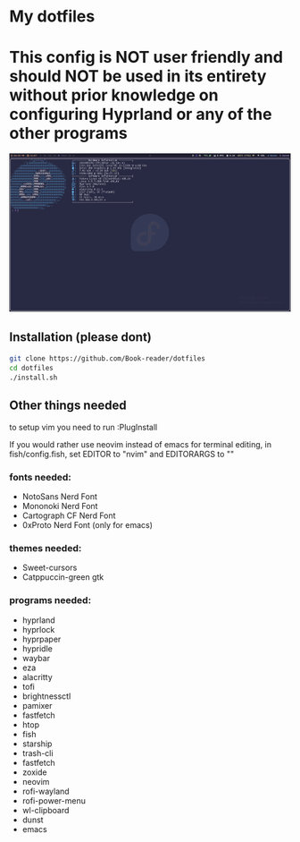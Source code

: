# My dotfiles

# This config is **NOT** user friendly and should **NOT** be used in its entirety without prior knowledge on configuring Hyprland or any of the other programs

![a screenshot of the desktop](./screenshot.png)

## Installation (please dont)
```sh
git clone https://github.com/Book-reader/dotfiles
cd dotfiles
./install.sh
```

## Other things needed
to setup vim you need to run :PlugInstall

If you would rather use neovim instead of emacs for terminal editing, in fish/config.fish, set EDITOR to "nvim" and EDITORARGS to ""

### fonts needed:
 - NotoSans Nerd Font
 - Mononoki Nerd Font
 - Cartograph CF Nerd Font
 - 0xProto Nerd Font (only for emacs)

### themes needed:
 - Sweet-cursors
 - Catppuccin-green gtk

### programs needed:
 - hyprland
 - hyprlock
 - hyprpaper
 - hypridle
 - waybar
 - eza
 - alacritty
 - tofi
 - brightnessctl
 - pamixer
 - fastfetch
 - htop
 - fish
 - starship
 - trash-cli
 - fastfetch
 - zoxide
 - neovim
 - rofi-wayland
 - rofi-power-menu
 - wl-clipboard
 - dunst
 - emacs